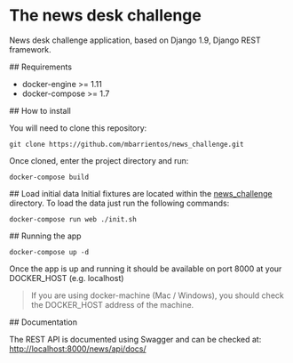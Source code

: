 # The news desk challenge

News desk challenge application, based on Django 1.9, Django REST framework.

## Requirements

* docker-engine >= 1.11
* docker-compose >= 1.7 

## How to install

You will need to clone this repository:
```
git clone https://github.com/mbarrientos/news_challenge.git
```
Once cloned, enter the project directory and run:
```
docker-compose build
```
## Load initial data
Initial fixtures are located within the [news_challenge](./news_challenge/) directory. To load the data just run the following commands:
```
docker-compose run web ./init.sh
```
## Running the app
```
docker-compose up -d
```
Once the app is up and running it should be available on port 8000 at your DOCKER_HOST (e.g. localhost)
> If you are using docker-machine (Mac / Windows), you should check the DOCKER_HOST address of the machine.

## Documentation

The REST API is documented using Swagger and can be checked at: [http://localhost:8000/news/api/docs/](http://localhost:8000/news/api/docs/)

